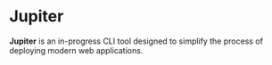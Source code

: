 # Jupiter

**Jupiter** is an in-progress CLI tool designed to simplify the process of deploying modern web applications.
